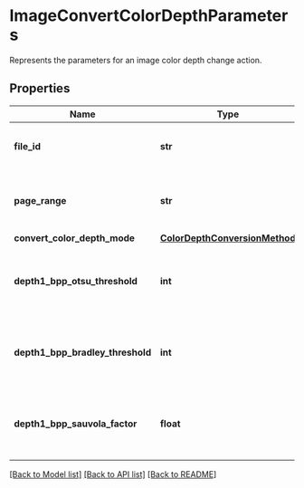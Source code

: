 # ImageConvertColorDepthParameters

Represents the parameters for an image color depth change action.
## Properties
Name | Type | Description | Notes
------------ | ------------- | ------------- | -------------
**file_id** | **str** | The identifier of the previously uploaded file to be processed. | 
**page_range** | **str** | Specifies the number of the page, or the range of pages to process. | 
**convert_color_depth_mode** | [**ColorDepthConversionMethod**](ColorDepthConversionMethod.md) |  | 
**depth1_bpp_otsu_threshold** | **int** | Specifies the threshold for a conversion using the Depth1BppOtsu method. | [optional] [default to 50]
**depth1_bpp_bradley_threshold** | **int** | Specifies the threshold for a conversion using the Depth1BppBradley method. | [optional] [default to 38]
**depth1_bpp_sauvola_factor** | **float** | Specifies the factor for a conversion using the Depth1BppSauvola method. | [optional] [default to 0.35]

[[Back to Model list]](../README.md#documentation-for-models) [[Back to API list]](../README.md#documentation-for-api-endpoints) [[Back to README]](../README.md)


